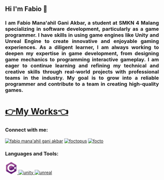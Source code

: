 ## Hi I'm Fabio 👋

<h3 align="justify">I am Fabio Mana'ahil Gani Akbar, a student at SMKN 4 Malang specializing in software development, particularly as a game programmer. I have skills in using game engines like Unity and Unreal Engine to create innovative and enjoyable gaming experiences. As a diligent learner, I am always working to deepen my expertise in game development, from designing game mechanics to programming interactive gameplay. I am eager to continue learning and refining my technical and creative skills through real-world projects with professional teams in the industry. My goal is to grow into a reliable programmer and contribute to a team in creating high-quality games.
</h3>

<h1><b><a href="https://fabioportofolio.vercel.app/">👉My Works👈<a></b></h1>

<h3 align="left">Connect with me:</h3>
<p align="left">
<a href="https://linkedin.com/in/fabio mana'ahil gani akbar" target="blank"><img align="center" src="https://raw.githubusercontent.com/rahuldkjain/github-profile-readme-generator/master/src/images/icons/Social/linked-in-alt.svg" alt="fabio mana'ahil gani akbar" height="30" width="40" /></a>
<a href="https://instagram.com/foctopus" target="blank"><img align="center" src="https://raw.githubusercontent.com/rahuldkjain/github-profile-readme-generator/master/src/images/icons/Social/instagram.svg" alt="foctopus" height="30" width="40" /></a>
<a href="https://www.youtube.com/c/focto" target="blank"><img align="center" src="https://raw.githubusercontent.com/rahuldkjain/github-profile-readme-generator/master/src/images/icons/Social/youtube.svg" alt="focto" height="30" width="40" /></a>
</p>

<h3 align="left">Languages and Tools:</h3>
<p align="left"> <a href="https://www.w3schools.com/cs/" target="_blank" rel="noreferrer"> <img src="https://raw.githubusercontent.com/devicons/devicon/master/icons/csharp/csharp-original.svg" alt="csharp" width="40" height="40"/> </a> <a href="https://unity.com/" target="_blank" rel="noreferrer"> <img src="https://www.vectorlogo.zone/logos/unity3d/unity3d-icon.svg" alt="unity" width="40" height="40"/> </a> <a href="https://unrealengine.com/" target="_blank" rel="noreferrer"> <img src="https://raw.githubusercontent.com/kenangundogan/fontisto/036b7eca71aab1bef8e6a0518f7329f13ed62f6b/icons/svg/brand/unreal-engine.svg" alt="unreal" width="40" height="40"/> </a> </p>
